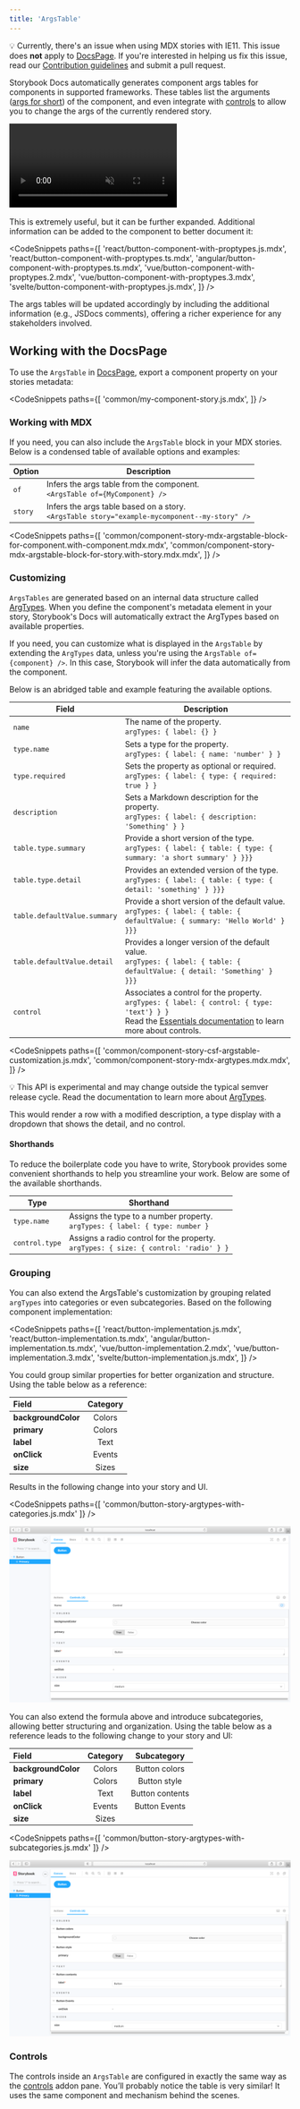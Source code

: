 ```yaml
---
title: 'ArgsTable'
---
```


<div class="aside">

💡 Currently, there's an issue when using MDX stories with IE11. This issue does <strong>not</strong> apply to [DocsPage](./docs-page.md). If you're interested in helping us fix this issue, read our
[Contribution guidelines](../contribute/how-to-contribute.md) and submit a pull request.

</div>

Storybook Docs automatically generates component args tables for components in supported frameworks. These tables list the arguments ([args for short](../writing-stories/args.md)) of the component, and even integrate with [controls](../essentials/controls.md) to allow you to change the args of the currently rendered story.

<video autoPlay muted playsInline loop>
  <source
    src="addon-controls-docs-optimized.mp4"
    type="video/mp4"
  />
</video>

This is extremely useful, but it can be further expanded. Additional information can be added to the component to better document it:

<!-- prettier-ignore-start -->

<CodeSnippets
  paths={[
    'react/button-component-with-proptypes.js.mdx',
    'react/button-component-with-proptypes.ts.mdx',
    'angular/button-component-with-proptypes.ts.mdx',
    'vue/button-component-with-proptypes.2.mdx',
    'vue/button-component-with-proptypes.3.mdx',
    'svelte/button-component-with-proptypes.js.mdx',
  ]}
/>

<!-- prettier-ignore-end -->

The args tables will be updated accordingly by including the additional information (e.g., JSDocs comments), offering a richer experience for any stakeholders involved.

## Working with the DocsPage

To use the `ArgsTable` in [DocsPage](./docs-page.md#component-parameter), export a component property on your stories metadata:

<!-- prettier-ignore-start -->

<CodeSnippets
  paths={[
    'common/my-component-story.js.mdx',
  ]}
/>

<!-- prettier-ignore-end -->

### Working with MDX

If you need, you can also include the `ArgsTable` block in your MDX stories. Below is a condensed table of available options and examples:

| Option  | Description                                                                                         |
| ------- | --------------------------------------------------------------------------------------------------- |
| `of`    | Infers the args table from the component. <br/> `<ArgsTable of={MyComponent} />`                    |
| `story` | Infers the args table based on a story. <br/> `<ArgsTable story="example-mycomponent--my-story" />` |

<!-- prettier-ignore-start -->

<CodeSnippets
  paths={[
    'common/component-story-mdx-argstable-block-for-component.with-component.mdx.mdx',
    'common/component-story-mdx-argstable-block-for-story.with-story.mdx.mdx',
  ]}
/>

### Customizing

`ArgsTables` are generated based on an internal data structure called [ArgTypes](../api/argtypes.md). When you define the component's metadata element in your story, Storybook's Docs will automatically extract the ArgTypes based on available properties. 

If you need, you can customize what is displayed in the `ArgsTable` by extending the `ArgTypes` data, unless you're using the `ArgsTable of={component} />`. In this case, Storybook will infer the data automatically from the component.

Below is an abridged table and example featuring the available options.


| Field                          | Description                                                                                                                                                                                         |
|--------------------------------|-----------------------------------------------------------------------------------------------------------------------------------------------------------------------------------------------------|
| `name`                         | The name of the property. <br/> `argTypes: { label: {} }`                                                                                                                                           |
| `type.name`                    | Sets a type for the property. <br/> `argTypes: { label: { name: 'number' } }`                                                                                                                       |
| `type.required`                | Sets the property as optional or required. <br/> `argTypes: { label: { type: { required: true } }`                                                                                                  |
| `description`                  | Sets a Markdown description for the property. <br/> `argTypes: { label: { description: 'Something' } }`                                                                                             |
| `table.type.summary`         | Provide a  short version of the type. <br/> `argTypes: { label: { table: { type: { summary: 'a short summary' } }}}`                                                                                |
| `table.type.detail`          | Provides an extended version of the type. <br/> `argTypes: { label: { table: { type: { detail: 'something' } }}}`                                                                                   |
| `table.defaultValue.summary` | Provide a short version of the default value. <br/> `argTypes: { label: { table: { defaultValue: { summary: 'Hello World' } }}}`                                                                    |
| `table.defaultValue.detail`  | Provides a longer version of the default value. <br/> `argTypes: { label: { table: { defaultValue: { detail: 'Something' } }}}`                                                                     |
| `control`                    | Associates a control for the property. <br/> `argTypes: { label: { control: { type: 'text'} } }` <br/>Read the  [Essentials documentation](../essentials/controls.md) to learn more about controls. |


<!-- prettier-ignore-start -->

<CodeSnippets
  paths={[
    'common/component-story-csf-argstable-customization.js.mdx',
    'common/component-story-mdx-argtypes.mdx.mdx',
  ]}
/>

<!-- prettier-ignore-end -->

<div class="aside">

💡 This API is experimental and may change outside the typical semver release cycle. Read the documentation to learn more about [ArgTypes](../api/argtypes.md).

</div>

This would render a row with a modified description, a type display with a dropdown that shows the detail, and no control.

#### Shorthands

To reduce the boilerplate code you have to write, Storybook provides some convenient shorthands to help you streamline your work. Below are some of the available shorthands.

| Type           | Shorthand                                                                                  |
| -------------- | ------------------------------------------------------------------------------------------ |
| `type.name`    | Assigns the type to a number property. <br/> `argTypes: { label: { type: number }`         |
| `control.type` | Assigns a radio control for the property. <br/> `argTypes: { size: { control: 'radio' } }` |

### Grouping

You can also extend the ArgsTable's customization by grouping related `argTypes` into categories or even subcategories. Based on the following component implementation:

<!-- prettier-ignore-start -->

<CodeSnippets
  paths={[
    'react/button-implementation.js.mdx',
    'react/button-implementation.ts.mdx',
    'angular/button-implementation.ts.mdx',
    'vue/button-implementation.2.mdx',
    'vue/button-implementation.3.mdx',
    'svelte/button-implementation.js.mdx',
  ]}
/>

<!-- prettier-ignore-end -->

You could group similar properties for better organization and structure. Using the table below as a reference:

| Field               | Category |
| :------------------ | :------: |
| **backgroundColor** |  Colors  |
| **primary**         |  Colors  |
| **label**           |   Text   |
| **onClick**         |  Events  |
| **size**            |  Sizes   |

Results in the following change into your story and UI.

<!-- prettier-ignore-start -->

<CodeSnippets
  paths={[
    'common/button-story-argtypes-with-categories.js.mdx'
  ]}
/>

<!-- prettier-ignore-end -->

![button story with args grouped into categories](./button-args-grouped-categories.png)

You can also extend the formula above and introduce subcategories, allowing better structuring and organization. Using the table below as a reference leads to the following change to your story and UI:

| Field               | Category |   Subcategory   |
| :------------------ | :------: | :-------------: |
| **backgroundColor** |  Colors  |  Button colors  |
| **primary**         |  Colors  |  Button style   |
| **label**           |   Text   | Button contents |
| **onClick**         |  Events  |  Button Events  |
| **size**            |  Sizes   |                 |

<!-- prettier-ignore-start -->

<CodeSnippets
  paths={[
    'common/button-story-argtypes-with-subcategories.js.mdx'
  ]}
/>

<!-- prettier-ignore-end -->

![button story with args grouped into categories](./button-args-grouped-subcategories.png)

### Controls

The controls inside an `ArgsTable` are configured in exactly the same way as the [controls](../essentials/controls.md) addon pane. You’ll probably notice the table is very similar! It uses the same component and mechanism behind the scenes.
